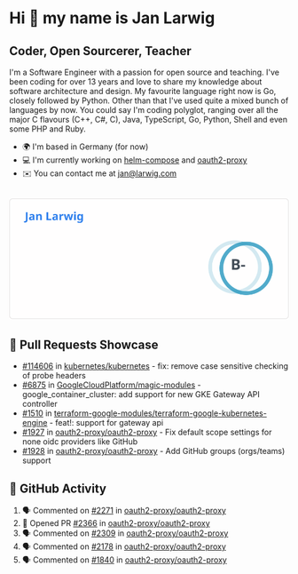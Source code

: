 # Hi 👋 my name is Jan Larwig

## Coder, Open Sourcerer, Teacher

I'm a Software Engineer with a passion for open source and teaching. I've been coding for over 13 years and love to share my knowledge about software architecture and design. My favourite language right now is Go, closely followed by Python. Other than that I've used quite a mixed bunch of languages by now. You could say I'm coding polyglot, ranging over all the major C flavours (C++, C#, C), Java, TypeScript, Go, Python, Shell and even some PHP and Ruby.

- 🌍 I'm based in Germany (for now)
- 💻 I'm currently working on [helm-compose](https://seacrew.github.io/helm-compose/) and [oauth2-proxy](https://github.com/oauth2-proxy/oauth2-proxy)
- ✉️ You can contact me at [jan@larwig.com](mailto:jan@larwig.com)

<br>

<a href="https://github.com/anuraghazra/github-readme-stats">
  <picture>
    <source
      srcset="https://raw.githubusercontent.com/tuunit/tuunit/main/general_dark.svg" 
      media="(prefers-color-scheme: dark)" 
    />
    <source
      srcset="https://raw.githubusercontent.com/tuunit/tuunit/main/general_light.svg" 
      media="(prefers-color-scheme: light), (prefers-color-scheme: no-preference)" 
    />
    <img src="https://raw.githubusercontent.com/tuunit/tuunit/main/general_light.svg" />
  </picture>
</a>

## 🔧 Pull Requests Showcase

- [#114606](https://github.com/kubernetes/kubernetes/issues/114606) in [kubernetes/kubernetes](https://github.com/kubernetes/kubernetes) - fix: remove case sensitive checking of probe headers
- [#6875](https://github.com/GoogleCloudPlatform/magic-modules/pull/6875) in [GoogleCloudPlatform/magic-modules](https://github.com/GoogleCloudPlatform/magic-modules) - google_container_cluster: add support for new GKE Gateway API controller
- [#1510](https://github.com/terraform-google-modules/terraform-google-kubernetes-engine/pull/1510) in [terraform-google-modules/terraform-google-kubernetes-engine](https://github.com/terraform-google-modules/terraform-google-kubernetes-engine) - feat!: support for gateway api
- [#1927](https://github.com/oauth2-proxy/oauth2-proxy/issues/1927) in [oauth2-proxy/oauth2-proxy](https://github.com/oauth2-proxy/oauth2-proxy) - Fix default scope settings for none oidc providers like GitHub
- [#1928](https://github.com/oauth2-proxy/oauth2-proxy/issues/1928) in [oauth2-proxy/oauth2-proxy](https://github.com/oauth2-proxy/oauth2-proxy) - Add GitHub groups (orgs/teams) support

## 🔔 GitHub Activity

<!--START_SECTION:activity-->
1. 🗣 Commented on [#2271](https://github.com/oauth2-proxy/oauth2-proxy/issues/2271#issuecomment-1869456823) in [oauth2-proxy/oauth2-proxy](https://github.com/oauth2-proxy/oauth2-proxy)
2. 💪 Opened PR [#2366](https://github.com/oauth2-proxy/oauth2-proxy/pull/2366) in [oauth2-proxy/oauth2-proxy](https://github.com/oauth2-proxy/oauth2-proxy)
3. 🗣 Commented on [#2309](https://github.com/oauth2-proxy/oauth2-proxy/pull/2309#issuecomment-1868927819) in [oauth2-proxy/oauth2-proxy](https://github.com/oauth2-proxy/oauth2-proxy)
4. 🗣 Commented on [#2178](https://github.com/oauth2-proxy/oauth2-proxy/issues/2178#issuecomment-1868513213) in [oauth2-proxy/oauth2-proxy](https://github.com/oauth2-proxy/oauth2-proxy)
5. 🗣 Commented on [#1840](https://github.com/oauth2-proxy/oauth2-proxy/pull/1840#issuecomment-1868510237) in [oauth2-proxy/oauth2-proxy](https://github.com/oauth2-proxy/oauth2-proxy)
<!--END_SECTION:activity-->
